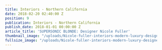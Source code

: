 ```yaml
---
title: Interiors - Northern California
date: 2018-02-20 02:40:00 Z
position: 9
publication: Interiors - Northern California
publish_date: 2018-01-01 00:00:00 Z
article_title: 'SUPERSONIC BLONDE: Designer Nicole Fuller'
thumbnail_image: "/uploads/Nicole-fuller-interiors-modern-luxury-designer-Profile.jpg"
fullsize_image: "/uploads/Nicole-fuller-interiors-modern-luxury-designer-Profile.jpg"
---
```


